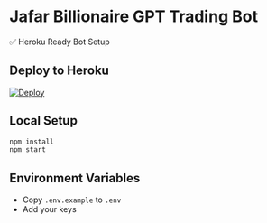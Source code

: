 # Jafar Billionaire GPT Trading Bot

✅ Heroku Ready Bot Setup

## Deploy to Heroku

[![Deploy](https://www.herokucdn.com/deploy/button.svg)](https://heroku.com/deploy)

## Local Setup
```bash
npm install
npm start
```

## Environment Variables
- Copy `.env.example` to `.env`
- Add your keys
